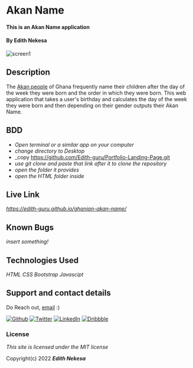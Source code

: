 # Akan Name

#### This is an Akan Name application
#### By **Edith Nekesa**
![screen1](https://user-images.githubusercontent.com/32816069/157103245-57714b68-5a95-447a-ba13-543e3df0a5c4.png)

## Description
The [Akan people](https://en.wikipedia.org/wiki/Akan_names) of Ghana frequently name their children after the day of the week they were born and the order in which they were born. This web application that takes a user's birthday and calculates the day of the week they were born and then depending on their gender outputs their Akan Name. 
## BDD

* _Open terminal or a similar app on your computer_
* _change directory to Desktop_
* _copy https://github.com/Edith-guru/Portfolio-Landing-Page.git
* _use git clone and paste that link after it to clone the repository_
* _open the folder it provides_
* _open the HTML folder inside_

## Live Link
 _https://edith-guru.github.io/ghanian-akan-name/_
 
## Known Bugs
_insert something!_

## Technologies Used

_HTML_
_CSS_
_Bootstrap_
_Javascipt_

## Support and contact details
Do Reach out, [email](edithnesa@gmail.com) :)

<p><a href="https://github.com/Edith-guru" target="_blank"><img alt="Github" src="https://img.shields.io/badge/GitHub-%2312100E.svg?&style=for-the-badge&logo=Github&logoColor=white" /></a> <a href="https://twitter.com/EdithKessa" target="_blank"><img alt="Twitter" src="https://img.shields.io/badge/twitter-%231DA1F2.svg?&style=for-the-badge&logo=twitter&logoColor=white" /></a> <a href="https://www.linkedin.com/in/edith-kesa-b84a7a142/" target="_blank"><img alt="LinkedIn" src="https://img.shields.io/badge/linkedin-%230077B5.svg?&style=for-the-badge&logo=linkedin&logoColor=white" /></a> <a href="https://dribbble.com/E_kesa22" target="_blank"><img alt="Dribbble" src="https://img.shields.io/badge/Dribbble-https%3A%2F%2Fdribbble.com%2FE__kesa22-red" /></a>
</p>

### License

_This site is licensed under the MIT license_

Copyright(c) 2022 **_Edith Nekesa_**
